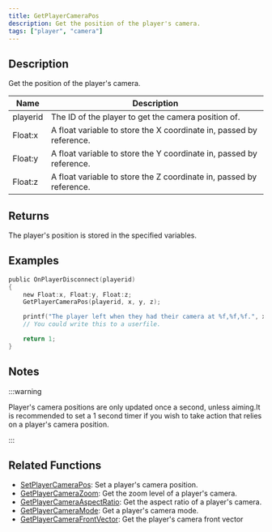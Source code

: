 ```yaml
---
title: GetPlayerCameraPos
description: Get the position of the player's camera.
tags: ["player", "camera"]
---
```


<VersionWarn version='SA-MP 0.3a' />

## Description

Get the position of the player's camera.

| Name     | Description                                                         |
| -------- | ------------------------------------------------------------------- |
| playerid | The ID of the player to get the camera position of.                 |
| Float:x  | A float variable to store the X coordinate in, passed by reference. |
| Float:y  | A float variable to store the Y coordinate in, passed by reference. |
| Float:z  | A float variable to store the Z coordinate in, passed by reference. |

## Returns

The player's position is stored in the specified variables.

## Examples

```c
public OnPlayerDisconnect(playerid)
{
    new Float:x, Float:y, Float:z;
    GetPlayerCameraPos(playerid, x, y, z);

    printf("The player left when they had their camera at %f,%f,%f.", x, y, z);
    // You could write this to a userfile.

    return 1;
}
```

## Notes

:::warning

Player's camera positions are only updated once a second, unless aiming.It is recommended to set a 1 second timer if you wish to take action that relies on a player's camera position.

:::

## Related Functions

- [SetPlayerCameraPos](SetPlayerCameraPos): Set a player's camera position.
- [GetPlayerCameraZoom](GetPlayerCameraZoom): Get the zoom level of a player's camera.
- [GetPlayerCameraAspectRatio](GetPlayerCameraAspectRation): Get the aspect ratio of a player's camera.
- [GetPlayerCameraMode](GetplayerCameraMode): Get a player's camera mode.
- [GetPlayerCameraFrontVector](GetPlayerCameraFrontVector): Get the player's camera front vector
